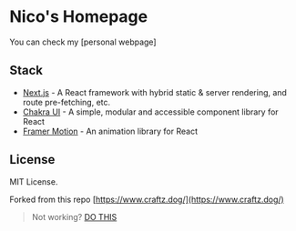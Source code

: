 # Nico's Homepage

You can check my [personal webpage]

## Stack

- [Next.js](https://nextjs.org/) - A React framework with hybrid static & server rendering, and route pre-fetching, etc.
- [Chakra UI](https://chakra-ui.com/) - A simple, modular and accessible component library for React
- [Framer Motion](https://www.framer.com/motion/) - An animation library for React

## License

MIT License.

Forked from this repo [https://www.craftz.dog/](https://www.craftz.dog/)

> Not working? [DO THIS](https://stackoverflow.com/questions/77232531/run-of-a-next-js-app-stucked-npm-run-dev-doesnt-work)